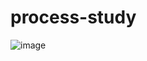 # process-study

![image](https://github.com/reeruryu/process-study/assets/87798704/e233e080-221e-4e67-8729-ad5ff48cb9d8)
